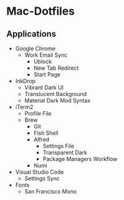 # Mac-Dotfiles

## Applications
- Google Chrome
  - Work Email Sync
    - Ublock
    - New Tab Redirect
    - Start Page
- InkDrop
  - Vibrant Dark UI
  - Translucent Background
  - Material Dark Mod Syntax
- iTerm2
  - Profile File
  - Brew
    - Git
    - Fish Shell
    - Alfred
      - Settings File
      - Transparent Dark
      - Package Managers Workflow
    - Numi
- Visual Studio Code
  - Settings Sync
- Fonts
  - San Francisco Mono
